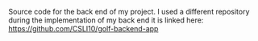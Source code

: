 Source code for the back end of my project.
I used a different repository during the implementation of my back end it is linked here: https://github.com/CSLI10/golf-backend-app
